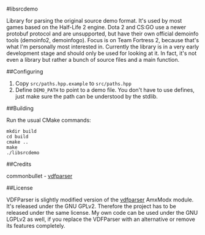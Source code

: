 #libsrcdemo

Library for parsing the original source demo format. It's used by most games based on the Half-Life 2 engine. Dota 2 and CS:GO use a newer protobuf protocol and are unsupported, but have their own official demoinfo tools (demoinfo2, demoinfogo). Focus is on Team Fortress 2, because that's what I'm personally most interested in. Currently the library is in a very early development stage and should only be used for looking at it. In fact, it's not even a library but rather a bunch of source files and a main function.

##Configuring

1. Copy `src/paths.hpp.example` to `src/paths.hpp`
2. Define `DEMO_PATH` to point to a demo file. You don't have to use defines, just make sure the path can be understood by the stdlib.

##Building

Run the usual CMake commands:

    mkdir build
    cd build
    cmake ..
    make
    ./libsrcdemo

##Credits

commonbullet - [vdfparser]

##License

VDFParser is slightly modified version of the [vdfparser] AmxModx module. It's released under the GNU GPLv2. Therefore the project has to be released under the same license. My own code can be used under the GNU LGPLv2 as well, if you replace the VDFParser with an alternative or remove its features completely.

[vdfparser]: https://code.google.com/archive/p/vdfparser/

